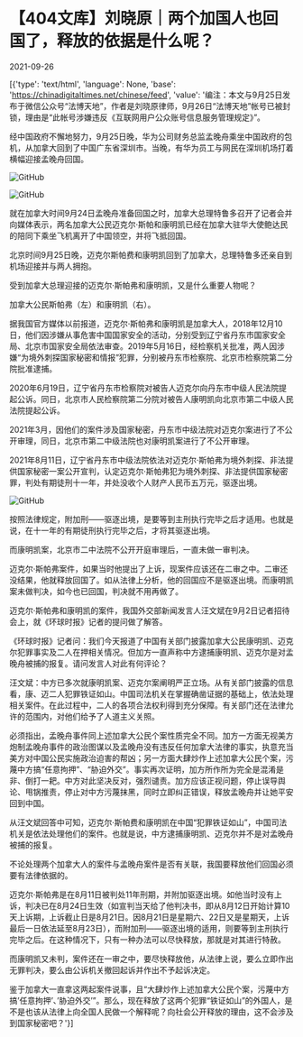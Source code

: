 # 【404文库】刘晓原｜两个加国人也回国了，释放的依据是什么呢？

2021-09-26

[{'type': 'text/html', 'language': None, 'base': 'https://chinadigitaltimes.net/chinese/feed', 'value': '编注：本文与9月25日发布于微信公众号“法博天地”，作者是刘晓原律师，9月26日“法博天地”帐号已被封锁，理由是“此帐号涉嫌违反《互联网用户公众账号信息服务管理规定》”。

经中国政府不懈地努力，9月25日晚，华为公司财务总监孟晚舟乘坐中国政府的包机，从加拿大回到了中国广东省深圳市。当晚，有华为员工与网民在深圳机场打着横幅迎接孟晚舟回国。

![GitHub](https://chinadigitaltimes.net/chinese/files/2021/09/post-671312-61504d5b8b155.)

![GitHub](https://chinadigitaltimes.net/chinese/files/2021/09/post-671312-61504d5c67a77.)

就在加拿大时间9月24日孟晚舟准备回国之时，加拿大总理特鲁多召开了记者会并向媒体表示，两名加拿大公民迈克尔·斯帕和康明凯已经在加拿大驻华大使鲍达民的陪同下乘坐飞机离开了中国领空，并将飞抵回国。

北京时间9月25日晚，迈克尔斯帕费和康明凯回到了加拿大，总理特鲁多还亲自到机场迎接并与两人拥抱。

受到加拿大总理迎接的迈克尔·斯帕弗和康明凯，又是什么重要人物呢？

加拿大公民斯帕弗（左）和康明凯（右）。

据我国官方媒体以前报道，迈克尔·斯帕弗和康明凯是加拿大人，2018年12月10日，他们因涉嫌从事危害中国国家安全的活动，分别受到辽宁省丹东市国家安全局、北京市国家安全局依法审查。2019年5月16日，经检察机关批准，两人因涉嫌“为境外刺探国家秘密和情报”犯罪，分别被丹东市检察院、北京市检察院第二分院批准逮捕。

2020年6月19日，辽宁省丹东市检察院对被告人迈克尔向丹东市中级人民法院提起公诉。同日，北京市人民检察院第二分院对被告人康明凯向北京市第二中级人民法院提起公诉。

2021年3月，因他们的案件涉及国家秘密，丹东市中级法院对迈克尔案进行了不公开审理，同日，北京市第二中级法院也对康明凯案进行了不公开审理。

2021年8月11日，辽宁省丹东市中级法院依法对迈克尔·斯帕弗为境外刺探、非法提供国家秘密一案公开宣判，认定迈克尔·斯帕弗犯为境外刺探、非法提供国家秘密罪，判处有期徒刑十一年，并处没收个人财产人民币五万元，驱逐出境。

![GitHub](https://chinadigitaltimes.net/chinese/files/2021/09/post-671312-61504d5d440db.)

按照法律规定，附加刑——驱逐出境，是要等到主刑执行完毕之后才适用。也就是说，在十一年的有期徒刑执行完毕之后，才将其驱逐出境。

而康明凯案，北京市二中法院不公开开庭审理后，一直未做一审判决。

迈克尔·斯帕弗案件，如果当时他提出了上诉，现案件应该还在二审之中。二审还没结果，他就释放回国了。如从法律上分析，他的回国应不是驱逐出境。而康明凯案未做判决，如今也已回国，判决就不用再做了。

迈克尔·斯帕弗和康明凯的案件，我国外交部新闻发言人汪文斌在9月2日记者招待会上，就《环球时报》记者的提问做了解答。

《环球时报》记者问：我们今天报道了中国有关部门披露加拿大公民康明凯、迈克尔犯罪事实及二人在押相关情况。但加方一直声称中方逮捕康明凯、迈克尔是对孟晚舟被捕的报复。请问发言人对此有何评论？

汪文斌：中方已多次就康明凯案、迈克尔案阐明严正立场。从有关部门披露的信息看，康、迈二人犯罪铁证如山。中国司法机关在掌握确凿证据的基础上，依法处理相关案件。在此过程中，二人的各项合法权利得到充分保障。有关部门还在法律允许的范围内，对他们给予了人道主义关照。

必须指出，孟晚舟事件同上述加拿大公民个案性质完全不同。加方一方面无视美方炮制孟晚舟事件的政治图谋以及孟晚舟没有违反任何加拿大法律的事实，执意充当美方对中国公民实施政治迫害的帮凶；另一方面大肆炒作上述加拿大公民个案，污蔑中方搞“任意拘押”、“胁迫外交”。事实再次证明，加方所作所为完全是混淆是非、倒打一耙。中方对此坚决反对，强烈谴责。加方应该正视问题，停止误导舆论、甩锅推责，停止对中方污蔑抹黑，同时立即纠正错误，释放孟晚舟并让她平安回到中国。

从汪文斌回答中可知，迈克尔·斯帕费和康明凯在中国“犯罪铁证如山”，中国司法机关是依法处理他们的案件。也就是说，中方逮捕康明凯、迈克尔并不是对孟晚舟被捕的报复。

不论处理两个加拿大人的案件与孟晚舟案件是否有关联，我国要释放他们回国必须要有法律依据的。

迈克尔·斯帕弗是在8月11日被判处11年刑期，并附加驱逐出境。如他当时没有上诉，判决已在8月24日生效（如宣判当天给了他判决书，即从8月12日开始计算10天上诉期，上诉截止日是8月21日。因8月21日是星期六、22日又是星期天，上诉最后一日依法延至8月23日），而附加刑——驱逐出境的适用，则要等到主刑执行完毕之后。在这种情况下，只有一种办法可以尽快释放，那就是对其进行特赦。

而康明凯又未判，案件还在一审之中，要尽快释放他，从法律上说，要么立即作出无罪判决，要么由公诉机关撤回起诉并作出不予起诉决定。

鉴于加拿大一直拿这两起案件说事，且“大肆炒作上述加拿大公民个案，污蔑中方搞&#8217;任意拘押&#8217;、&#8217;胁迫外交&#8217;”。那么，现在释放了这两个犯罪“铁证如山”的外国人，是不是也该从法律上向全国人民做一个解释呢？向社会公开释放的理由，这不会涉及到国家秘密吧？'}]